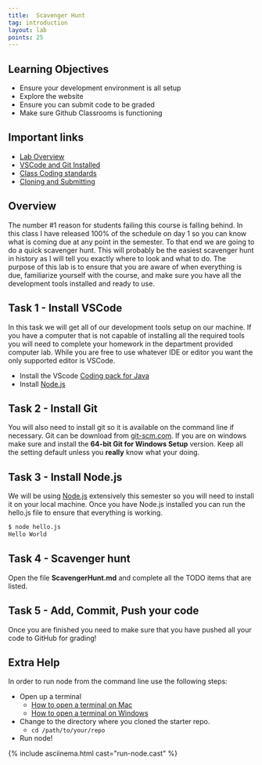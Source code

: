 ```yaml
---
title:  Scavenger Hunt
tag: introduction
layout: lab
points: 25
---
```


## Learning Objectives

- Ensure your development environment is all setup
- Explore the website
- Ensure you can submit code to be graded
- Make sure Github Classrooms is functioning

## Important links

- [Lab Overview](https://youtu.be/zxU6fTQ7sF8)
- [VSCode and Git Installed](https://www.youtube.com/watch?v=lix7G-S8ox8)
- [Class Coding standards](https://shanep-web.github.io/docs/coding-standards.html)
- [Cloning and Submitting](https://shanep-web.github.io/docs/github.html)

## Overview

The number #1 reason for students failing this course is falling behind. In this class I have
released 100% of the schedule on day 1 so you can know what is coming due at any point in the
semester.  To that end we are going to do a quick scavenger hunt. This will probably be the easiest
scavenger hunt in history as I will tell you exactly where to look and what to do. The purpose of
this lab is to ensure that you are aware of when everything is due, familiarize yourself with the
course, and make sure you have all the development tools installed and ready to use.

## Task 1 - Install VSCode

In this task we will get all of our development tools setup on our machine. If you have a computer
that is not capable of installing all the required tools you will need to complete your homework in
the department provided computer lab. While you are free to use whatever IDE or editor you want the
only supported editor is VSCode.

- Install the VScode [Coding pack for Java](https://code.visualstudio.com/learn/educators/installers)
- Install [Node.js](https://nodejs.org/en/download/)

## Task 2 - Install Git

You will also need to install git so it is available on the command line if necessary. Git can be
download from [git-scm.com](http://git-scm.com/). If you are on windows make sure and install the
**64-bit Git for Windows Setup** version. Keep all the setting default unless you **really** know
what your doing.

## Task 3 - Install Node.js

We will be using [Node.js](https://nodejs.org/en/download/) extensively this semester so you will need
to install it on your local machine. Once you have Node.js installed you can run the hello.js file
to ensure that everything is working.

```bash
$ node hello.js
Hello World
```

## Task 4 - Scavenger hunt

Open the file **ScavengerHunt.md** and complete all the TODO items that are listed. 

## Task 5 - Add, Commit, Push your code

Once you are finished you need to make sure that you have pushed all your code to GitHub for grading!

## Extra Help

In order to run node from the command line use the following steps:

- Open up a terminal
  - [How to open a terminal on Mac](https://support.apple.com/guide/terminal/open-or-quit-terminal-apd5265185d-f365-44cb-8b09-71a064a42125/mac#:~:t)
  - [How to open a terminal on Windows](https://docs.microsoft.com/en-us/windows/terminal/install)
- Change to the directory where you cloned the starter repo.
  - `cd /path/to/your/repo`
- Run node!

{% include asciinema.html cast="run-node.cast" %}
